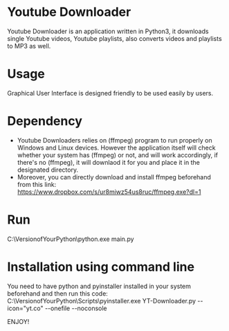 # Youtube Downloader
Youtube Downloader is an application written in Python3, it downloads single Youtube videos, Youtube playlists, also converts videos and playlists to MP3 as well.

# Usage
Graphical User Interface is designed friendly to be used easily by users.

# Dependency
- Youtube Downloaders relies on (ffmpeg) program to run properly on Windows and Linux devices. However the application itself will check whether your system has (ffmpeg) or not, and will work accordingly, if there's no (ffmpeg), it will downlaod it for you and place it in the designated directory. 
- Moreover, you can directly download and install ffmpeg beforehand from this link: https://www.dropbox.com/s/ur8miwz54us8ruc/ffmpeg.exe?dl=1

# Run
C:\VersionofYourPython\python.exe main.py

# Installation using command line
You need to have python and pyinstaller installed in your system beforehand and then run this code:
C:\VersionofYourPython\Scripts\pyinstaller.exe YT-Downloader.py --icon="yt.co" --onefile --noconsole

ENJOY!
